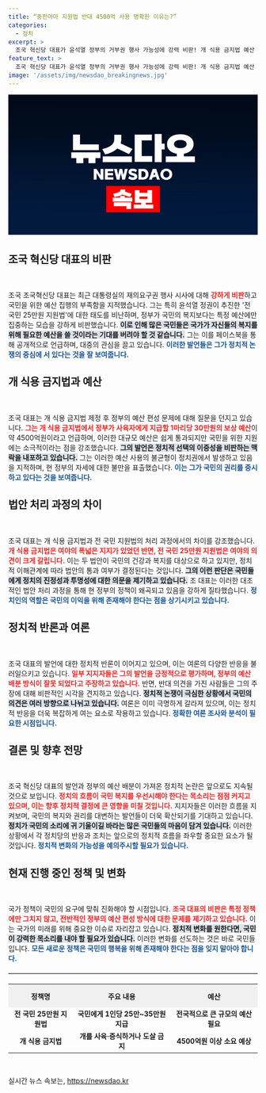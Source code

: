```yaml
---
title: “중전마마 지원법 반대 4500억 사용 명확한 이유는?”
categories:
  - 정치
excerpt: >
  조국 혁신당 대표가 윤석열 정부의 거부권 행사 가능성에 강력 비판! 개 식용 금지법 예산 4500억원에는 찬성하는 반면, 전 국민 25만원 지원법엔 반대하는 이중잣대를 지적하며 논란을 예고합니다. 클릭 유도!
feature_text: >
  조국 혁신당 대표가 윤석열 정부의 거부권 행사 가능성에 강력 비판! 개 식용 금지법 예산 4500억원에는 찬성하는 반면, 전 국민 25만원 지원법엔 반대하는 이중잣대를 지적하며 논란을 예고합니다. 클릭 유도!
image: '/assets/img/newsdao_breakingnews.jpg'
---
```


<p><img src="/assets/img/newsdao_breakingnews.jpg" alt="bookingtag 속보" /></p>

<h2 data-ke-size="size26">조국 혁신당 대표의 비판</h2>

<p data-ke-size="size16">&nbsp;</p>

<p>조국 조국혁신당 대표는 최근 대통령실의 재의요구권 행사 시사에 대해 <b><span style="color: #ee2323;">강하게 비판</span></b>하고 국민을 위한 예산 집행의 부족함을 지적했습니다. 그는 특히 윤석열 정권이 추진한 '전 국민 25만원 지원법'에 대한 태도를 비난하며, 정부가 국민의 복지보다는 특정 예산에만 집중하는 모습을 강하게 비판했습니다. <b><span style="background-color: #21538527;">이로 인해 많은 국민들은 국가가 자신들의 복지를 위해 필요한 예산을 쓸 것이라는 기대를 버려야 할 것 같습니다.</span></b> 그는 이를 페이스북을 통해 공개적으로 언급하며, 대중의 관심을 끌고 있습니다. <b><span style="color: #1a5490;">이러한 발언들은 그가 정치적 논쟁의 중심에 서 있다는 것을 잘 보여줍니다.</span></b></p>

<h2 data-ke-size="size26">개 식용 금지법과 예산</h2>

<p data-ke-size="size16">&nbsp;</p>

<p>조국 대표는 개 식용 금지법 제정 후 정부의 예산 편성 문제에 대해 질문을 던지고 있습니다. <b><span style="color: #ee2323;">그는 개 식용 금지법에서 정부가 사육자에게 지급할 1마리당 30만원의 보상 예산</span></b>이 약 4500억원이라고 언급하며, 이러한 대규모 예산은 쉽게 통과되지만 국민을 위한 지원에는 소극적이라는 점을 강조했습니다. <b><span style="background-color: #21538527;">그의 발언은 정치적 선택의 이중성을 비판하는 맥락을 내포하고 있습니다.</span></b> 그는 이러한 예산 사용의 불균형이 정치권에서 발생하고 있음을 지적하며, 현 정부의 자세에 대한 불만을 표출했습니다. <b><span style="color: #1a5490;">이는 그가 국민의 권리를 중시하고 있다는 것을 보여줍니다.</span></b></p>

<h2 data-ke-size="size26">법안 처리 과정의 차이</h2>

<p data-ke-size="size16">&nbsp;</p>

<p>조국 대표는 개 식용 금지법과 전 국민 지원법의 처리 과정에서의 차이를 강조했습니다. <b><span style="color: #ee2323;">개 식용 금지법은 여야의 폭넓은 지지가 있었던 반면, 전 국민 25만원 지원법은 여야의 의견이 크게 갈립니다.</span></b> 이는 두 법안이 국민의 건강과 복지를 대상으로 하고 있지만, 정치적 이해관계에 따라 법안의 통과 여부가 결정된다는 것입니다. <b><span style="background-color: #21538527;">그의 이런 판단은 국민들에게 정치의 진정성과 투명성에 대한 의문을 제기하고 있습니다.</span></b> 조 대표는 이러한 대조적인 법안 처리 과정을 통해 현 정부의 정책이 왜곡되고 있음을 강하게 질타했습니다. <b><span style="color: #1a5490;">정치인의 역할은 국민의 이익을 위해 존재해야 한다는 점을 상기시키고 있습니다.</span></b></p>

<h2 data-ke-size="size26">정치적 반론과 여론</h2>

<p data-ke-size="size16">&nbsp;</p>

<p>조국 대표의 발언에 대한 정치적 반론이 이어지고 있으며, 이는 여론의 다양한 반응을 불러일으키고 있습니다. <b><span style="color: #ee2323;">일부 지지자들은 그의 발언을 긍정적으로 평가하며, 정부의 예산 배분 방식이 잘못 되었다고 주장하고 있습니다.</span></b> 반면, 반대 의견을 가진 사람들은 그의 주장에 대해 비판적인 시각을 견지하고 있습니다. <b><span style="background-color: #21538527;">정치적 논쟁이 극심한 상황에서 국민의 의견은 여러 방향으로 나뉘고 있습니다.</span></b> 여론은 이미 극명하게 갈라져 있으며, 이는 정치적 반응을 더욱 복잡하게 여는 요소로 작용하고 있습니다. <b><span style="color: #1a5490;">정확한 여론 조사와 분석이 필요한 시점입니다.</span></b></p>

<h2 data-ke-size="size26">결론 및 향후 전망</h2>

<p data-ke-size="size16">&nbsp;</p>

<p>조국 혁신당 대표의 발언과 정부의 예산 배분이 가져온 정치적 논란은 앞으로도 지속될 것으로 보입니다. <b><span style="color: #ee2323;">정치의 흐름이 국민 복지를 우선시해야 한다는 목소리는 점점 커지고 있으며, 이는 향후 정치적 결정에 큰 영향을 미칠 것입니다.</span></b> 지지자들은 이러한 흐름을 지켜보며, 국민의 복지와 권리를 대변하는 발언들이 더욱 확산되기를 기대하고 있습니다. <b><span style="background-color: #21538527;">정치가 국민의 소리에 귀 기울이길 바라는 많은 국민들의 마음이 담겨 있습니다.</span></b> 이러한 상황에서 각 정치당의 반응과 조치는 앞으로의 정치적 흐름을 좌우할 중요한 요소가 될 것입니다. <b><span style="color: #1a5490;">정치적 변화의 가능성을 예의주시할 필요가 있습니다.</span></b></p>

<h2 data-ke-size="size26">현재 진행 중인 정책 및 변화</h2>

<p data-ke-size="size16">&nbsp;</p>

<p>국가 정책이 국민의 요구에 맞춰 진화해야 할 시점입니다. <b><span style="color: #ee2323;">조국 대표의 비판은 특정 정책에만 그치지 않고, 전반적인 정부의 예산 편성 방식에 대한 문제를 제기하고 있습니다.</span></b> 이는 국가의 미래를 위해 중요한 이슈로 자리잡고 있습니다. <b><span style="background-color: #21538527;">정치적 변화를 원한다면, 국민이 강력한 목소리를 내야 할 필요가 있습니다.</span></b> 이러한 변화를 선도하는 것은 바로 국민들입니다. <b><span style="color: #1a5490;">모든 새로운 정책은 국민의 행복을 위해 존재해야 한다는 점을 잊지 말아야 합니다.</span></b></p>

<hr style="border-top: 1px solid #ccc; margin: 20px 0;">

<table style="width: 100%; border-collapse: collapse;">
<tr>
<th style="text-align: center; height: 40px; background-color: #f0f0f0;">정책명</th>
<th style="text-align: center; height: 40px; background-color: #f0f0f0;">주요 내용</th>
<th style="text-align: center; height: 40px; background-color: #f0f0f0;">예산</th>
</tr>
<tr>
<td style="text-align: center; height: 40px;"><b>전 국민 25만원 지원법</b></td>
<td style="text-align: center; height: 40px;"><b>국민에게 1인당 25만~35만원 지급</b></td>
<td style="text-align: center; height: 40px;"><b>전국적으로 큰 규모의 예산 필요</b></td>
</tr>
<tr>
<td style="text-align: center; height: 40px;"><b>개 식용 금지법</b></td>
<td style="text-align: center; height: 40px;"><b>개를 사육·증식하거나 도살 금지</b></td>
<td style="text-align: center; height: 40px;"><b>4500억원 이상 소요 예상</b></td>
</tr>
</table>

<p data-ke-size="size16">&nbsp;</p>
실시간 뉴스 속보는, <a href="https://newsdao.kr" rel="dofollow">https://newsdao.kr</a>


